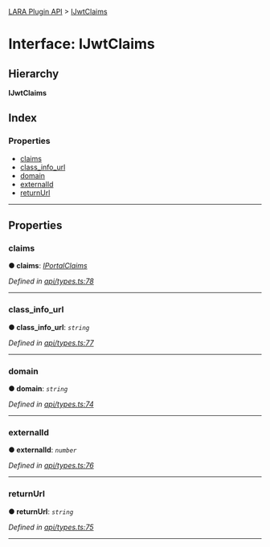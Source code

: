 [LARA Plugin API](../README.md) > [IJwtClaims](../interfaces/ijwtclaims.md)

# Interface: IJwtClaims

## Hierarchy

**IJwtClaims**

## Index

### Properties

* [claims](ijwtclaims.md#claims)
* [class_info_url](ijwtclaims.md#class_info_url)
* [domain](ijwtclaims.md#domain)
* [externalId](ijwtclaims.md#externalid)
* [returnUrl](ijwtclaims.md#returnurl)

---

## Properties

<a id="claims"></a>

###  claims

**● claims**: *[IPortalClaims](iportalclaims.md)*

*Defined in [api/types.ts:78](https://github.com/concord-consortium/lara/blob/22b6b3d8/lara-plugin-api/src/api/types.ts#L78)*

___
<a id="class_info_url"></a>

###  class_info_url

**● class_info_url**: *`string`*

*Defined in [api/types.ts:77](https://github.com/concord-consortium/lara/blob/22b6b3d8/lara-plugin-api/src/api/types.ts#L77)*

___
<a id="domain"></a>

###  domain

**● domain**: *`string`*

*Defined in [api/types.ts:74](https://github.com/concord-consortium/lara/blob/22b6b3d8/lara-plugin-api/src/api/types.ts#L74)*

___
<a id="externalid"></a>

###  externalId

**● externalId**: *`number`*

*Defined in [api/types.ts:76](https://github.com/concord-consortium/lara/blob/22b6b3d8/lara-plugin-api/src/api/types.ts#L76)*

___
<a id="returnurl"></a>

###  returnUrl

**● returnUrl**: *`string`*

*Defined in [api/types.ts:75](https://github.com/concord-consortium/lara/blob/22b6b3d8/lara-plugin-api/src/api/types.ts#L75)*

___

